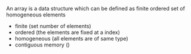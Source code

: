 An array is a data structure which can be defined as finite ordered set of homogeneous elements
- finite (set number of elements)
- ordered (the elements are fixed at a index)
- homogeneous (all elements are of same type)
- contiguous memory ()